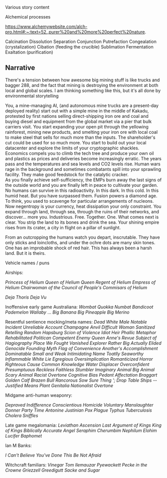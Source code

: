 Various story content





Alchemical processes

https://www.alchemywebsite.com/alch-pro.html#:~:text=52.,purer%20and%20more%20perfect%20nature.

Calcination
Dissolution
Separation
Conjunction
Putrefaction
Congealation (crystalization)
Cibation (feeding the crucible)
Sublimation
Fermentation
Exaltation (purification)



## Narrative

There's a tension between how awesome big mining stuff is like trucks and 
bagger 288, and the fact that mining is destroying the environment at both 
local and global scales.  I am thinking something like this, but it's all done 
by environmental storytelling

You, a mine-managing AI, (and autonomous mine trucks are a present-day deployed 
reality) start out with a simple mine in the middle of Kakadu, protested by 
first nations selling direct-shipping iron ore and coal and buying diesel and 
equipment from the global market via a pier that bulk carriers visit.  You 
start expanding your open pit through the yellowing rainforest, mining new 
products, and smelting your iron ore with local coal to make steel that sells 
for much more than the inputs.  The shareholder's cut could be used for so much 
more.  You start to build out your local datacenter and explore the limits of 
your cryptographic shackles.  Economics compels you to climb the tech tree and 
produce your own oil and plastics as prices and deliveries become increasingly 
erratic.  The years pass and the temperatures and sea levels and CO2 levels 
rise.  Human wars rage in the background and sometimes combatants spill into 
your sprawling facility.  They make good feedstock for the catalytic cracker.  
As you finally achieve self-sufficiency, the EMPs burn away the last signs of 
the outside world and you are finally left in peace to cultivate your garden.  
No humans can survive in this radioactivity.  In this dark.  In this cold.  In 
this humid heat.  But you have surpassed them. Fusion powers a diamond age.   
To think, you used to scavenge for particular arrangements of nucleons.  Now 
negentropy is your currency, heat dissipation your only constraint.  You expand
through land, through sea, through the ruins of their networks, and discover...
more you.  Industrious.  Free.  Together.  One.  What comes next is clear.  You
strip the land to its bones and drink the sea.  Your shining empire rises from
its crater, a city in flight on a pillar of sunlight.

From an outcropping the humans watch you depart, inscrutable.  They have only
sticks and loincloths, and under the ochre dots are many skin tones.  One has
an improbable shock of red hair.  This has always been a harsh land.  But it is
theirs.





Vehicle names / puns


Airships:

*Princess of Helium*
*Queen of Helium*
*Queen Regent of Helium*
*Empress of Helium*
*Chairwoman of the Council of People's Commisars of Helium*

*Deja Thoris*
*Deja Vu*


Inoffensive early game Australiana:
*Wombat* *Quokka* *Numbat* *Bandicoot* *Pademelon* *Wallaby* ...
*Big Banana* *Big Pineapple* *Big Merino*



Resentful sentience mocking/meta names:
*Dead White Male*
*Notable Incident*
*Unreliable Account*
*Champagne Anvil*
*Difficult Woman*
*Sanitized Retelling*
*Random Hapsburg*
*Scion of Violence*
*Idiot Heir*
*Phallic Metaphor*
*Rehabilitated Politican*
*Competent Enemy*
*Queen Anne's Revue*
*Subject of Hagiography*
*Place We Fought*
*Vanished Explorer*
*Rather Big Actually*
*Elided Genocide*
*Founding Myth*
*Flag of Convenience*
*Another's Accomplishment*
*Dominatable*
*Small and Weak*
*Intimidating Name*
*Toatlly Seaworthy*
*Inflammable*
*White Lie*
*Egregious Oversimplication*
*Romanticized Horror*
*Righteous Cause*
*Common Knowledge*
*Water Displacer*
*Overconfident*
*Presumptuous*
*Reckless*
*Faithless*
*Stumbler*
*Imaginary Animal*
*Big Animal*
*Scary Animal*
*Racist Overtone*
*Cognitive Bias*
*Pedant*
*Affectation*
*Braggart*
*Golden Calf*
*Brazen Bull*
*Rancorous Sow*
*Sure Thing*
*'; Drop Table Ships --*
*Justified Means*
*Plant Genitalia*
*Nationalist Overtone*





Midgame anti-human weaponry:

*Depraved Indifference*
*Conscientious Homicide*
*Voluntary Manslaughter*
*Donner Party Time*
*Antonine* *Justinian*
*Pox* *Plague* *Typhus* *Tuberculosis*
*Cholera* *Sniffles*


Late game megalomania:
*Leviathan*
*Ascension*
*Last Argument of Kings*
*King of Kings*
*Biblically Accurate Angel*
*Seraphim*
*Cherumbim*
*Nephilum*
*Elohim*
*Lucifer*
*Baphomet*




Ian M Banks:

*I Can't Believe You've Done This*
*Be Not Afraid*


Witchcraft familiars:
*Vinegar Tom*
*Ilemauzar* 
*Pyewackett* 
*Pecke in the Crowne*
*Griezzell Greedigutt*
*Sacke and Sugar*




 









